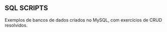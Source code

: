 <h2>SQL SCRIPTS</h2>
Exemplos de bancos de dados criados no MySQL, com exercícios de CRUD resolvidos.
